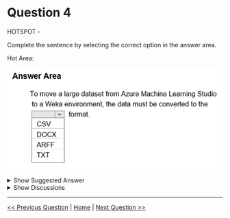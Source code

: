 # Question 4

HOTSPOT -

Complete the sentence by selecting the correct option in the answer area.

Hot Area:

![Question Image](../images/q4_q_0001400001.png)

<details>
  <summary>Show Suggested Answer</summary>

<img src="../images/q4_ans_0_0001400002.jpg" alt="Answer Image"><br>

<p>Use the Convert to ARFF module in Azure Machine Learning Studio, to convert datasets and results in Azure Machine Learning to the attribute-relation file format used by the Weka toolset. This format is known as ARFF.</p>
<p>The ARFF data specification for Weka supports multiple machine learning tasks, including data preprocessing, classification, and feature selection. In this format, data is organized by entities and their attributes, and is contained in a single text file.</p>
<p>Reference:</p>
<p>https://docs.microsoft.com/en-us/azure/machine-learning/studio-module-reference/convert-to-arff</p>
<img src="../images/q4_ref_8_0001500001.png" alt="Reference Image"><br>

</details>

<details>
  <summary>Show Discussions</summary>

<blockquote><p><strong>eternaleclipse</strong> <code>(Wed 17 Apr 2024 12:31)</code> - <em>Upvotes: 8</em></p><p>This wasn&#x27;t in the exam study material</p></blockquote>
<blockquote><p><strong>oliveirafernandaz</strong> <code>(Tue 01 Oct 2024 18:38)</code> - <em>Upvotes: 4</em></p><p>I didn&#x27;t see anything about Weka on Azure study material</p></blockquote>
<blockquote><p><strong>james2033</strong> <code>(Sat 20 Apr 2024 13:06)</code> - <em>Upvotes: 2</em></p><p>ARFF: Attribute-relation file format used by Weka.</p></blockquote>
<blockquote><p><strong>PopeyeDS</strong> <code>(Sun 14 Jan 2024 08:30)</code> - <em>Upvotes: 2</em></p><p>Weka, a popular machine learning and data mining software, supports the ARFF (Attribute-Relation File Format) as its standard data format. The ARFF format is a plain text file format that allows you to define the attributes and data instances in a structured manner.</p></blockquote>
<blockquote><p><strong>Manlogs</strong> <code>(Fri 24 Mar 2023 20:34)</code> - <em>Upvotes: 1</em></p><p>Correct</p></blockquote>
<blockquote><p><strong>Gabonia</strong> <code>(Sun 19 Feb 2023 14:23)</code> - <em>Upvotes: 1</em></p><p>correct</p></blockquote>

</details>

---

[<< Previous Question](question_3.md) | [Home](/index.md) | [Next Question >>](question_5.md)
